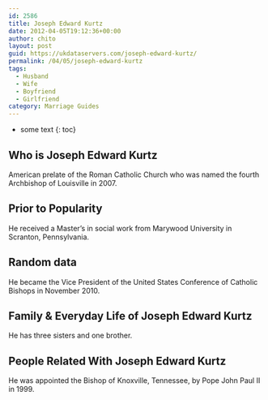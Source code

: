 ```yaml
---
id: 2586
title: Joseph Edward Kurtz
date: 2012-04-05T19:12:36+00:00
author: chito
layout: post
guid: https://ukdataservers.com/joseph-edward-kurtz/
permalink: /04/05/joseph-edward-kurtz
tags:
  - Husband
  - Wife
  - Boyfriend
  - Girlfriend
category: Marriage Guides
---
```


* some text
{: toc}
          
          
## Who is  Joseph Edward Kurtz
                  
                  
                  
American prelate of the Roman Catholic Church who was named the fourth Archbishop of Louisville in 2007.
                  
                
                
                
## Prior to Popularity 
                  
                  
                  
He received a Master&#8217;s in social work from Marywood University in Scranton, Pennsylvania.
                  
                
                
                
## Random data 
                  
                  
                  
He became the Vice President of the United States Conference of Catholic Bishops in November 2010.
                  
                
                
                
## Family & Everyday Life of Joseph Edward Kurtz
                  
                  
                  
He has three sisters and one brother.
                  
                
                
                
## People Related With  Joseph Edward Kurtz
                  
                  
                  
He was appointed the Bishop of Knoxville, Tennessee, by Pope John Paul II in 1999.
                  
                
              
            
          
          
          
    
    
  
